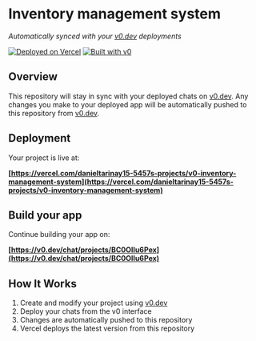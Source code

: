 # Inventory management system

*Automatically synced with your [v0.dev](https://v0.dev) deployments*

[![Deployed on Vercel](https://img.shields.io/badge/Deployed%20on-Vercel-black?style=for-the-badge&logo=vercel)](https://vercel.com/danieltarinay15-5457s-projects/v0-inventory-management-system)
[![Built with v0](https://img.shields.io/badge/Built%20with-v0.dev-black?style=for-the-badge)](https://v0.dev/chat/projects/BC0OIIu6Pex)

## Overview

This repository will stay in sync with your deployed chats on [v0.dev](https://v0.dev).
Any changes you make to your deployed app will be automatically pushed to this repository from [v0.dev](https://v0.dev).

## Deployment

Your project is live at:

**[https://vercel.com/danieltarinay15-5457s-projects/v0-inventory-management-system](https://vercel.com/danieltarinay15-5457s-projects/v0-inventory-management-system)**

## Build your app

Continue building your app on:

**[https://v0.dev/chat/projects/BC0OIIu6Pex](https://v0.dev/chat/projects/BC0OIIu6Pex)**

## How It Works

1. Create and modify your project using [v0.dev](https://v0.dev)
2. Deploy your chats from the v0 interface
3. Changes are automatically pushed to this repository
4. Vercel deploys the latest version from this repository